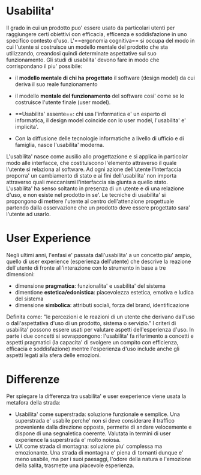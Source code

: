 # Usabilita'

Il grado in cui un prodotto puo' essere usato da particolari utenti per raggiungere certi obiettivi con efficacia, efficenza e soddisfazione in uno specifico contesto d'uso.
L'==ergonomia cognitiva== si occupa del modo in cui l'utente si costruisce un modello mentale del prodotto che sta utilizzando, creandosi quindi determinate aspettative sul suo funzionamento.
Gli studi di usabilita' devono fare in modo che corrispondano il piu' possibile:
- il **modello mentale di chi ha progettato** il software (design model) da cui deriva il suo reale funzionamento
- il modello **mentale del funzionamento** del software cosi' come se lo costruisce l'utente finale (user model).

- ==Usabilita' assente==: chi usa l'informatica e' un esperto di informatica, il design model coincide con lo user model, l'usabilita' e' implicita'.
- Con la diffusione delle tecnologie informatiche a livello di ufficio e di famiglia, nasce l'usabilita' moderna.

L'usabilita' nasce come ausilio allo progettazione e si applica in particolar modo alle interfacce, che costituiscono l'elemento attraverso il quale l'utente si relaziona al software.
Ad ogni azione dell'utente l'interfaccia proporra' un cambiamento di stato e ai fini dell'usabilita' non importa attraverso quali meccanismi l'interfaccia sia giunta a quello stato.
L'usabilita' ha senso soltanto in presenza di un utente e di una relazione d'uso, e non esiste nel prodotto in se'.
Le tecniche di usabilita' si propongono di mettere l'utente al centro dell'attenzione progettuale partendo dalla osservazione che un prodotto deve essere progettato sara' l'utente ad usarlo.

# User Experience

Negli ultimi anni, l'enfasi e' passata dall'usabilita' a un concetto piu' ampio, quello di user experience (esperienza dell'utente) che descrive la reazione dell'utente di fronte all'interazione con lo strumento in base a tre dimensioni:
- dimensione **pragmatica**: funzionalita' e usabilita' del sistema
- dimentione **estetica/edonistica**: piacevolezza estetica, emotiva e ludica del sistema
- dimensione **simbolica**: attributi sociali, forza del brand, identificazione

Definita come: "le percezioni e le reazioni di un utente che derivano dall'uso o dall'aspettativa d'uso di un prodotto, sistema o servizio." I criteri di usabilita' possono essere usati per valutare aspetti dell'esperienza d'uso.
In parte i due concetti si sovrappongono: l'usabilita' fa riferimento a concetti e aspetti pragmatici (la capacita' di svolgere un compito con efficienza, efficacia e soddisfazione) mentre l'esperienza d'uso include anche gli aspetti legati alla sfera delle emozioni.

# Differenze

Per spiegare la differenza tra usabilita' e user exeperience viene usata la metafora della strada:
- Usabilita' come superstrada: soluzione funzionale e semplice. Una superstrada e' usabile perche' non si deve considerare il traffico proveniente dalla direzione opposta, permette di andare velocemente e dispone di una segnaletica coerente. Valutata in termini di user experience la superstrada e' molto noiosa.
- UX come strada di montagna: soluzione piu' complessa ma emozionante. Una strada di montagna e' piena di tornanti dunque e' meno usabile, ma per i suoi paesaggi, l'odore della natura e l'emozione della salita, trasmette una piacevole esperienza.